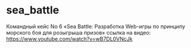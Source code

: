 # sea_battle
Командный кейс No 6 «Sea Battle: Разработка Web-игры по принципу морского боя для розыгрыша призов» ссылка на видео: https://www.youtube.com/watch?v=wB7DL0VNcJk
